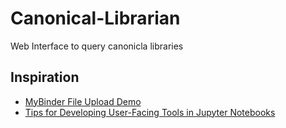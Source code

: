 # Canonical-Librarian


Web Interface to query canonicla libraries


## Inspiration
- [MyBinder File Upload Demo](url)
- [Tips for Developing User-Facing Tools in Jupyter Notebooks](https://www.zymergen.com/blog/technology/tips-for-developing-user-facing-tools-in-jupyter-notebooks/)
